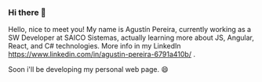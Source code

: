 ### Hi there 👋

<!--
**AgustinPereira25/AgustinPereira25** is a ✨ _special_ ✨ repository because its `README.md` (this file) appears on your GitHub profile.

Here are some ideas to get you started:

- 🔭 I’m currently working on ...
- 🌱 I’m currently learning ...
- 👯 I’m looking to collaborate on ...
- 🤔 I’m looking for help with ...
- 💬 Ask me about ...
- 📫 How to reach me: ...
- 😄 Pronouns: ...
- ⚡ Fun fact: ...
-->
Hello, nice to meet you! My name is Agustín Pereira, currently working as a SW Developer at SAICO Sistemas, actually learning more about JS, Angular, React, and C# technologies. More info in my LinkedIn https://www.linkedin.com/in/agustin-pereira-6791a410b/ .

Soon i'll be developing my personal web page. 😄

